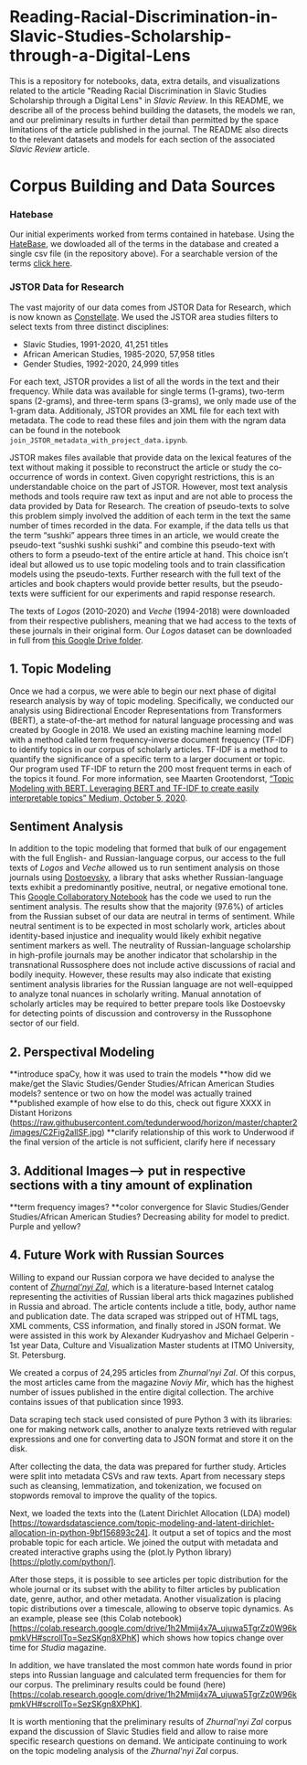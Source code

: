 # Reading-Racial-Discrimination-in-Slavic-Studies-Scholarship-through-a-Digital-Lens

This is a repository for notebooks, data, extra details, and visualizations related to the article "Reading Racial Discrimination in Slavic Studies Scholarship through a Digital Lens" in *Slavic Review*. In this README, we describe all of the process behind building the datasets, the models we ran, and our preliminary results in further detail than permitted by the space limitations of the article published in the journal. The README also directs to the relevant datasets and models for each section of the associated *Slavic Review* article. 

# Corpus Building and Data Sources

### Hatebase 

Our initial experiments worked from terms contained in hatebase.  Using the [HateBase](https://github.com/hatebase/Hatebase-API-Docs), we dowloaded all of the terms in the database and created a single csv file (in the repository above).  For a searchable version of the terms [click here](https://flatgithub.com/Russian-NLP/Reading-Racial-Discrimination-in-Slavic-Studies-Scholarship/0_preliminary_approaches?filename=0_preliminary_approaches%2Fhatebase.csv&filters=&sha=d2b4f6e4ff3d94816b13071483d7e52b8fccc457&sort=&stickyColumnName=).  

### JSTOR Data for Research

The vast majority of our data comes from JSTOR Data for Research, which is now known as [Constellate](https://constellate.org/browse/jstor-subjects).  We used the JSTOR area studies filters to select texts from three distinct disciplines:
- Slavic Studies, 1991-2020, 41,251 titles
- African American Studies, 1985-2020, 57,958 titles  
- Gender Studies, 1992-2020, 24,999 titles 

For each text, JSTOR provides a list of all the words in the text and their frequency. While data was available for single terms (1-grams), two-term spans (2-grams), and three-term spans (3-grams), we only made use of the 1-gram data. Additionaly, JSTOR provides an XML file for each text with metadata.  The code to read these files and join them with the ngram data can be found in the notebook `join_JSTOR_metadata_with_project_data.ipynb`. 


JSTOR makes files available that provide data on the lexical features of the text without making it possible to reconstruct the article or study the co-occurrence of words in context. Given copyright restrictions, this is an understandable choice on the part of JSTOR. However, most text analysis methods and tools require raw text as input and are not able to process the data provided by Data for Research. The creation of pseudo-texts to solve this problem simply involved the addition of each term in the text the same number of times recorded in the data. For example, if the data tells us that the  term “sushki” appears three times in an article, we would create the pseudo-text “sushki sushki sushki” and combine this pseudo-text with others to form a pseudo-text of the entire article at hand. This choice isn’t ideal but allowed us to use topic modeling tools and to train classification models using the pseudo-texts.  Further research with the full text of the articles and book chapters would provide better results, but the pseudo-texts were sufficient for our experiments and rapid response research.

The texts of *Logos* (2010-2020) and *Veche* (1994-2018) were downloaded from their respective publishers, meaning that we had access to the texts of these journals in their original form. Our *Logos* dataset can be downloaded in full from [this Google Drive folder](https://drive.google.com/drive/folders/1XkDAaBmx2GEUTRNvbawYNX4KHmtn6U9P). 

## 1. Topic Modeling

Once we had a corpus, we were able to begin our next phase of digital research analysis by way of topic modeling. Specifically, we conducted our analysis using Bidirectional Encoder Representations from Transformers (BERT), a state-of-the-art method for natural language processing and was created by Google in 2018. We used an existing machine learning model with a method called term frequency-inverse document frequency (TF-IDF) to identify topics in our corpus of scholarly articles. TF-IDF is a method to quantify the significance of a specific term to a larger document or topic. Our program used TF-IDF to return the 200 most frequent terms in each of the topics it found. For more information, see Maarten Grootendorst, [“Topic Modeling with BERT. Leveraging BERT and TF-IDF to create easily interpretable topics” Medium, October 5, 2020](https://github.com/MaartenGr/BERTopic).  


## Sentiment Analysis

In addition to the topic modeling that formed that bulk of our engagement with the full English- and Russian-language corpus, our access to the full texts of *Logos* and *Veche* allowed us to run sentiment analysis on those journals using [Dostoevsky](https://pypi.org/project/dostoevsky/), a library that asks whether Russian-language texts exhibit a predominantly positive, neutral, or negative emotional tone. This [Google Collaboratory Notebook](https://colab.research.google.com/drive/14fyxLfmQy6C2kZnZKZlOfbyTEwNpe-i9?usp=sharing) has the code we used to run the sentiment analysis. The results show that the majority (97.6%) of articles from the Russian subset of our data are neutral in terms of sentiment. While neutral sentiment is to be expected in most scholarly work, articles about identity-based injustice and inequality would likely exhibit negative sentiment markers as well. The neutrality of Russian-language scholarship in high-profile journals may be another indicator that scholarship in the transnational Russosphere does not include active discussions of racial and bodily inequity. However, these results may also indicate that existing sentiment analysis libraries for the Russian language are not well-equipped to analyze tonal nuances in scholarly writing. Manual annotation of scholarly articles may be required to better prepare tools like Dostoevsky for detecting points of discussion and controversy in the Russophone sector of our field.


## 2. Perspectival Modeling

**introduce spaCy, how it was used to train the models
**how did we make/get the Slavic Studies/Gender Studies/African American Studies models? sentence or two on how the model was actually trained
**published example of how else to do this, check out figure XXXX in Distant Horizons (https://raw.githubusercontent.com/tedunderwood/horizon/master/chapter2/images/C2Fig2allSF.jpg)
**clarify relationship of this work to Underwood if the final version of the article is not sufficient, clarify here if necessary


## 3. Additional Images--> put in respective sections with a tiny amount of explination
**term frequency images? 
**color convergence for Slavic Studies/Gender Studies/African American Studies? Decreasing ability for model to predict. Purple and yellow?

## 4. Future Work with Russian Sources

Willing to expand our Russian corpora we have decided to analyse the content of [*Zhurnal'nyi Zal*](https://magazines.gorky.media/), which is a literature-based Internet catalog representing the activities of Russian liberal arts thick magazines published in Russia and abroad. The article contents include a title, body, author name and publication date. The data scraped was stripped out of HTML tags, XML comments, CSS information, and finally stored in JSON format. We were assisted in this work by Alexander Kudryashov and Michael Gelperin - 1st year Data, Culture and Visualization Master students at ITMO University, St. Petersburg.

We created a corpus of 24,295 articles from *Zhurnal’nyi Zal*. Of this corpus, the most articles came from the magazine *Noviy Mir*, which has the highest number of issues published in the entire digital collection. The archive contains issues of that publication since 1993.

Data scraping tech stack used consisted of pure Python 3 with its libraries: one for making network calls, another to analyze texts retrieved with regular expressions and one for converting data to JSON format and store it on the disk.

After collecting the data, the data was prepared for further study. Articles were split into metadata CSVs and raw texts. Apart from necessary steps such as cleansing, lemmatization, and tokenization, we focused on stopwords removal to improve the quality of the topics. 

Next, we loaded the texts into the (Latent Dirichlet Allocation (LDA) model)[https://towardsdatascience.com/topic-modeling-and-latent-dirichlet-allocation-in-python-9bf156893c24]. It output a set of topics and the most probable topic for each article. We joined the output with metadata and created interactive graphs using the (plot.ly Python library)[https://plotly.com/python/].

After those steps, it is possible to see articles per topic distribution for the whole journal or its subset with the ability to filter articles by publication date, genre, author, and other metadata. Another visualization is placing topic distributions over a timescale, allowing to observe topic dynamics. As an example, please see (this Colab notebook)[https://colab.research.google.com/drive/1h2Mmij4x7A_ujuwa5TgrZz0W96kpmkVH#scrollTo=SezSKgn8XPhK] which shows how topics change over time for *Studia* magazine.

In addition, we have translated the most common hate words found in prior steps into Russian language and calculated term frequencies for them for our corpus. The preliminary results could be found (here)[https://colab.research.google.com/drive/1h2Mmij4x7A_ujuwa5TgrZz0W96kpmkVH#scrollTo=SezSKgn8XPhK].

It is worth mentioning that the preliminary results of *Zhurnal'nyi Zal* corpus expand the discussion of Slavic Studies field and allow to raise more specific research questions on demand. We anticipate continuing to work on the topic modeling analysis of the *Zhurnal'nyi Zal* corpus. 

